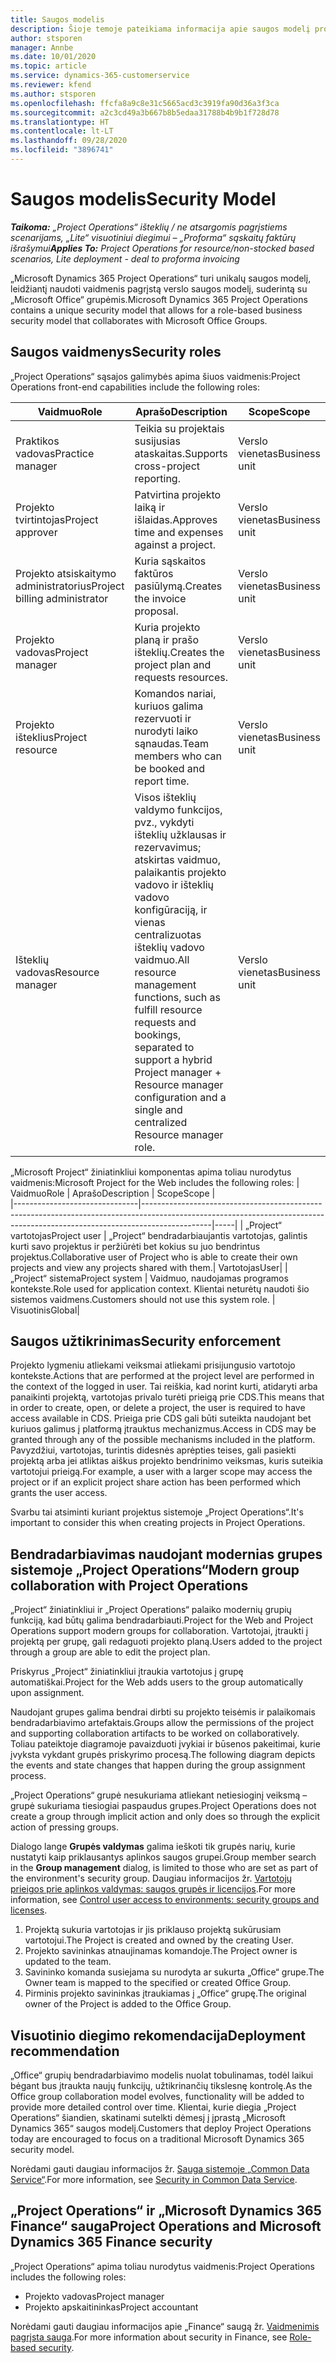 ```yaml
---
title: Saugos modelis
description: Šioje temoje pateikiama informacija apie saugos modelį programoje „Dynamics 365 Project Operations“.
author: stsporen
manager: Annbe
ms.date: 10/01/2020
ms.topic: article
ms.service: dynamics-365-customerservice
ms.reviewer: kfend
ms.author: stsporen
ms.openlocfilehash: ffcfa8a9c8e31c5665acd3c3919fa90d36a3f3ca
ms.sourcegitcommit: a2c3cd49a3b667b8b5edaa31788b4b9b1f728d78
ms.translationtype: HT
ms.contentlocale: lt-LT
ms.lasthandoff: 09/28/2020
ms.locfileid: "3896741"
---
```

# <a name="security-model"></a><span data-ttu-id="c9f58-103">Saugos modelis</span><span class="sxs-lookup"><span data-stu-id="c9f58-103">Security Model</span></span>

<span data-ttu-id="c9f58-104">_**Taikoma:** „Project Operations“ išteklių / ne atsargomis pagrįstiems scenarijams, „Lite“ visuotiniui diegimui – „Proforma“ sąskaitų faktūrų išrašymui_</span><span class="sxs-lookup"><span data-stu-id="c9f58-104">_**Applies To:** Project Operations for resource/non-stocked based scenarios, Lite deployment - deal to proforma invoicing_</span></span>

<span data-ttu-id="c9f58-105">„Microsoft Dynamics 365 Project Operations“ turi unikalų saugos modelį, leidžiantį naudoti vaidmenis pagrįstą verslo saugos modelį, suderintą su „Microsoft Office“ grupėmis.</span><span class="sxs-lookup"><span data-stu-id="c9f58-105">Microsoft Dynamics 365 Project Operations contains a unique security model that allows for a role-based business security model that collaborates with Microsoft Office Groups.</span></span> 


## <a name="security-roles"></a><span data-ttu-id="c9f58-106">Saugos vaidmenys</span><span class="sxs-lookup"><span data-stu-id="c9f58-106">Security roles</span></span>
<span data-ttu-id="c9f58-107">„Project Operations“ sąsajos galimybės apima šiuos vaidmenis:</span><span class="sxs-lookup"><span data-stu-id="c9f58-107">Project Operations front-end capabilities include the following roles:</span></span>

| <span data-ttu-id="c9f58-108">Vaidmuo</span><span class="sxs-lookup"><span data-stu-id="c9f58-108">Role</span></span>                          | <span data-ttu-id="c9f58-109">Aprašo</span><span class="sxs-lookup"><span data-stu-id="c9f58-109">Description</span></span>                                                                                                                                                                 | <span data-ttu-id="c9f58-110">Scope</span><span class="sxs-lookup"><span data-stu-id="c9f58-110">Scope</span></span> |
|-------------------------------|-----------------------------------------------------------------------------------------------------------------------------------------------------------------------------|------|
| <span data-ttu-id="c9f58-111">Praktikos vadovas</span><span class="sxs-lookup"><span data-stu-id="c9f58-111">Practice manager</span></span>              | <span data-ttu-id="c9f58-112">Teikia su projektais susijusias ataskaitas.</span><span class="sxs-lookup"><span data-stu-id="c9f58-112">Supports cross-project reporting.</span></span>                                                                                                            | <span data-ttu-id="c9f58-113">Verslo vienetas</span><span class="sxs-lookup"><span data-stu-id="c9f58-113">Business unit</span></span>              |
| <span data-ttu-id="c9f58-114">Projekto tvirtintojas</span><span class="sxs-lookup"><span data-stu-id="c9f58-114">Project approver</span></span>              | <span data-ttu-id="c9f58-115">Patvirtina projekto laiką ir išlaidas.</span><span class="sxs-lookup"><span data-stu-id="c9f58-115">Approves time and expenses against a project.</span></span>                                                                                                                              | <span data-ttu-id="c9f58-116">Verslo vienetas</span><span class="sxs-lookup"><span data-stu-id="c9f58-116">Business unit</span></span> |
| <span data-ttu-id="c9f58-117">Projekto atsiskaitymo administratorius</span><span class="sxs-lookup"><span data-stu-id="c9f58-117">Project billing administrator</span></span> | <span data-ttu-id="c9f58-118">Kuria sąskaitos faktūros pasiūlymą.</span><span class="sxs-lookup"><span data-stu-id="c9f58-118">Creates the invoice proposal.</span></span>                                                                                                                                                 | <span data-ttu-id="c9f58-119">Verslo vienetas</span><span class="sxs-lookup"><span data-stu-id="c9f58-119">Business unit</span></span> |
| <span data-ttu-id="c9f58-120">Projekto vadovas</span><span class="sxs-lookup"><span data-stu-id="c9f58-120">Project manager</span></span>               | <span data-ttu-id="c9f58-121">Kuria projekto planą ir prašo išteklių.</span><span class="sxs-lookup"><span data-stu-id="c9f58-121">Creates the project plan and requests resources.</span></span>                                                                                                                              | <span data-ttu-id="c9f58-122">Verslo vienetas</span><span class="sxs-lookup"><span data-stu-id="c9f58-122">Business unit</span></span> |
| <span data-ttu-id="c9f58-123">Projekto išteklius</span><span class="sxs-lookup"><span data-stu-id="c9f58-123">Project resource</span></span>              | <span data-ttu-id="c9f58-124">Komandos nariai, kuriuos galima rezervuoti ir nurodyti laiko sąnaudas.</span><span class="sxs-lookup"><span data-stu-id="c9f58-124">Team members who can be booked and report time.</span></span>                                                                                                          | <span data-ttu-id="c9f58-125">Verslo vienetas</span><span class="sxs-lookup"><span data-stu-id="c9f58-125">Business unit</span></span>|
| <span data-ttu-id="c9f58-126">Išteklių vadovas</span><span class="sxs-lookup"><span data-stu-id="c9f58-126">Resource manager</span></span>              | <span data-ttu-id="c9f58-127">Visos išteklių valdymo funkcijos, pvz., vykdyti išteklių užklausas ir rezervavimus; atskirtas vaidmuo, palaikantis projekto vadovo ir išteklių vadovo konfigūraciją, ir vienas centralizuotas išteklių vadovo vaidmuo.</span><span class="sxs-lookup"><span data-stu-id="c9f58-127">All resource management functions, such as fulfill resource requests and bookings, separated to support a hybrid Project manager + Resource manager configuration and a single and centralized Resource manager role.</span></span> | <span data-ttu-id="c9f58-128">Verslo vienetas</span><span class="sxs-lookup"><span data-stu-id="c9f58-128">Business unit</span></span> |


<span data-ttu-id="c9f58-129">„Microsoft Project“ žiniatinkliui komponentas apima toliau nurodytus vaidmenis:</span><span class="sxs-lookup"><span data-stu-id="c9f58-129">Microsoft Project for the Web includes the following roles:</span></span>
| <span data-ttu-id="c9f58-130">Vaidmuo</span><span class="sxs-lookup"><span data-stu-id="c9f58-130">Role</span></span>                          | <span data-ttu-id="c9f58-131">Aprašo</span><span class="sxs-lookup"><span data-stu-id="c9f58-131">Description</span></span>                                                                                                          | <span data-ttu-id="c9f58-132">Scope</span><span class="sxs-lookup"><span data-stu-id="c9f58-132">Scope</span></span> |                                                       
|-------------------------------|-----------------------------------------------------------------------------------------------------------------------------------------------------------------------------|-----|
| <span data-ttu-id="c9f58-133">„Project“ vartotojas</span><span class="sxs-lookup"><span data-stu-id="c9f58-133">Project user</span></span> | <span data-ttu-id="c9f58-134">„Project“ bendradarbiaujantis vartotojas, galintis kurti savo projektus ir peržiūrėti bet kokius su juo bendrintus projektus.</span><span class="sxs-lookup"><span data-stu-id="c9f58-134">Collaborative user of Project who is able to create their own projects and view any projects shared with them.</span></span>| <span data-ttu-id="c9f58-135">Vartotojas</span><span class="sxs-lookup"><span data-stu-id="c9f58-135">User</span></span>|
| <span data-ttu-id="c9f58-136">„Project“ sistema</span><span class="sxs-lookup"><span data-stu-id="c9f58-136">Project system</span></span> | <span data-ttu-id="c9f58-137">Vaidmuo, naudojamas programos kontekste.</span><span class="sxs-lookup"><span data-stu-id="c9f58-137">Role used for application context.</span></span> <span data-ttu-id="c9f58-138">Klientai neturėtų naudoti šio sistemos vaidmens.</span><span class="sxs-lookup"><span data-stu-id="c9f58-138">Customers should not use this system role.</span></span> | <span data-ttu-id="c9f58-139">Visuotinis</span><span class="sxs-lookup"><span data-stu-id="c9f58-139">Global</span></span>|

## <a name="security-enforcement"></a><span data-ttu-id="c9f58-140">Saugos užtikrinimas</span><span class="sxs-lookup"><span data-stu-id="c9f58-140">Security enforcement</span></span>
<span data-ttu-id="c9f58-141">Projekto lygmeniu atliekami veiksmai atliekami prisijungusio vartotojo kontekste.</span><span class="sxs-lookup"><span data-stu-id="c9f58-141">Actions that are performed at the project level are performed in the context of the logged in user.</span></span> <span data-ttu-id="c9f58-142">Tai reiškia, kad norint kurti, atidaryti arba panaikinti projektą, vartotojas privalo turėti prieigą prie CDS.</span><span class="sxs-lookup"><span data-stu-id="c9f58-142">This means that in order to create, open, or delete a project, the user is required to have access available in CDS.</span></span> <span data-ttu-id="c9f58-143">Prieiga prie CDS gali būti suteikta naudojant bet kuriuos galimus į platformą įtrauktus mechanizmus.</span><span class="sxs-lookup"><span data-stu-id="c9f58-143">Access in CDS may be granted through any of the possible mechanisms included in the platform.</span></span> <span data-ttu-id="c9f58-144">Pavyzdžiui, vartotojas, turintis didesnės aprėpties teises, gali pasiekti projektą arba jei atliktas aiškus projekto bendrinimo veiksmas, kuris suteikia vartotojui prieigą.</span><span class="sxs-lookup"><span data-stu-id="c9f58-144">For example, a user with a larger scope may access the project or if an explicit project share action has been performed which grants the user access.</span></span>

<span data-ttu-id="c9f58-145">Svarbu tai atsiminti kuriant projektus sistemoje „Project Operations“.</span><span class="sxs-lookup"><span data-stu-id="c9f58-145">It's important to consider this when creating projects in Project Operations.</span></span>

## <a name="modern-group-collaboration-with-project-operations"></a><span data-ttu-id="c9f58-146">Bendradarbiavimas naudojant modernias grupes sistemoje „Project Operations“</span><span class="sxs-lookup"><span data-stu-id="c9f58-146">Modern group collaboration with Project Operations</span></span>
<span data-ttu-id="c9f58-147">„Project“ žiniatinkliui ir „Project Operations“ palaiko modernių grupių funkciją, kad būtų galima bendradarbiauti.</span><span class="sxs-lookup"><span data-stu-id="c9f58-147">Project for the Web and Project Operations support modern groups for collaboration.</span></span> <span data-ttu-id="c9f58-148">Vartotojai, įtraukti į projektą per grupę, gali redaguoti projekto planą.</span><span class="sxs-lookup"><span data-stu-id="c9f58-148">Users added to the project through a group are able to edit the project plan.</span></span>

<span data-ttu-id="c9f58-149">Priskyrus „Project“ žiniatinkliui įtraukia vartotojus į grupę automatiškai.</span><span class="sxs-lookup"><span data-stu-id="c9f58-149">Project for the Web adds users to the group automatically upon assignment.</span></span>

<span data-ttu-id="c9f58-150">Naudojant grupes galima bendrai dirbti su projekto teisėmis ir palaikomais bendradarbiavimo artefaktais.</span><span class="sxs-lookup"><span data-stu-id="c9f58-150">Groups allow the permissions of the project and supporting collaboration artifacts to be worked on collaboratively.</span></span> <span data-ttu-id="c9f58-151">Toliau pateiktoje diagramoje pavaizduoti įvykiai ir būsenos pakeitimai, kurie įvyksta vykdant grupės priskyrimo procesą.</span><span class="sxs-lookup"><span data-stu-id="c9f58-151">The following diagram depicts the events and state changes that happen during the group assignment process.</span></span>

<span data-ttu-id="c9f58-152">„Project Operations“ grupė nesukuriama atliekant netiesioginį veiksmą – grupė sukuriama tiesiogiai paspaudus grupes.</span><span class="sxs-lookup"><span data-stu-id="c9f58-152">Project Operations does not create a group through implicit action and only does so through the explicit action of pressing groups.</span></span>

<span data-ttu-id="c9f58-153">Dialogo lange **Grupės valdymas** galima ieškoti tik grupės narių, kurie nustatyti kaip priklausantys aplinkos saugos grupei.</span><span class="sxs-lookup"><span data-stu-id="c9f58-153">Group member search in the **Group management** dialog, is limited to those who are set as part of the environment's security group.</span></span> <span data-ttu-id="c9f58-154">Daugiau informacijos žr. [Vartotojų prieigos prie aplinkos valdymas: saugos grupės ir licencijos](https://docs.microsoft.com/power-platform/admin/control-user-access).</span><span class="sxs-lookup"><span data-stu-id="c9f58-154">For more information, see [Control user access to environments: security groups and licenses](https://docs.microsoft.com/power-platform/admin/control-user-access).</span></span>

1. <span data-ttu-id="c9f58-155">Projektą sukuria vartotojas ir jis priklauso projektą sukūrusiam vartotojui.</span><span class="sxs-lookup"><span data-stu-id="c9f58-155">The Project is created and owned by the creating User.</span></span>
2. <span data-ttu-id="c9f58-156">Projekto savininkas atnaujinamas komandoje.</span><span class="sxs-lookup"><span data-stu-id="c9f58-156">The Project owner is updated to the team.</span></span>
3. <span data-ttu-id="c9f58-157">Savininko komanda susiejama su nurodyta ar sukurta „Office“ grupe.</span><span class="sxs-lookup"><span data-stu-id="c9f58-157">The Owner team is mapped to the specified or created Office Group.</span></span>
4. <span data-ttu-id="c9f58-158">Pirminis projekto savininkas įtraukiamas į „Office“ grupę.</span><span class="sxs-lookup"><span data-stu-id="c9f58-158">The original owner of the Project is added to the Office Group.</span></span>

## <a name="deployment-recommendation"></a><span data-ttu-id="c9f58-159">Visuotinio diegimo rekomendacija</span><span class="sxs-lookup"><span data-stu-id="c9f58-159">Deployment recommendation</span></span>
<span data-ttu-id="c9f58-160">„Office“ grupių bendradarbiavimo modelis nuolat tobulinamas, todėl laikui bėgant bus įtraukta naujų funkcijų, užtikrinančių tikslesnę kontrolę.</span><span class="sxs-lookup"><span data-stu-id="c9f58-160">As the Office group collaboration model evolves, functionality will be added to provide more detailed control over time.</span></span> <span data-ttu-id="c9f58-161">Klientai, kurie diegia „Project Operations“ šiandien, skatinami sutelkti dėmesį į įprastą „Microsoft Dynamics 365“ saugos modelį.</span><span class="sxs-lookup"><span data-stu-id="c9f58-161">Customers that deploy Project Operations today are encouraged to focus on a traditional Microsoft Dynamics 365 security model.</span></span>

<span data-ttu-id="c9f58-162">Norėdami gauti daugiau informacijos žr. [Sauga sistemoje „Common Data Service“](https://docs.microsoft.com/power-platform/admin/wp-security).</span><span class="sxs-lookup"><span data-stu-id="c9f58-162">For more information, see [Security in Common Data Service](https://docs.microsoft.com/power-platform/admin/wp-security).</span></span>

## <a name="project-operations-and-microsoft-dynamics-365-finance-security"></a><span data-ttu-id="c9f58-163">„Project Operations“ ir „Microsoft Dynamics 365 Finance“ sauga</span><span class="sxs-lookup"><span data-stu-id="c9f58-163">Project Operations and Microsoft Dynamics 365 Finance security</span></span>
<span data-ttu-id="c9f58-164">„Project Operations“ apima toliau nurodytus vaidmenis:</span><span class="sxs-lookup"><span data-stu-id="c9f58-164">Project Operations includes the following roles:</span></span>

- <span data-ttu-id="c9f58-165">Projekto vadovas</span><span class="sxs-lookup"><span data-stu-id="c9f58-165">Project manager</span></span>
- <span data-ttu-id="c9f58-166">Projekto apskaitininkas</span><span class="sxs-lookup"><span data-stu-id="c9f58-166">Project accountant</span></span>

<span data-ttu-id="c9f58-167">Norėdami gauti daugiau informacijos apie „Finance“ saugą žr. [Vaidmenimis pagrįsta sauga](https://docs.microsoft.com/dynamics365/fin-ops-core/dev-itpro/sysadmin/role-based-security).</span><span class="sxs-lookup"><span data-stu-id="c9f58-167">For more information about security in Finance, see [Role-based security](https://docs.microsoft.com/dynamics365/fin-ops-core/dev-itpro/sysadmin/role-based-security).</span></span>


